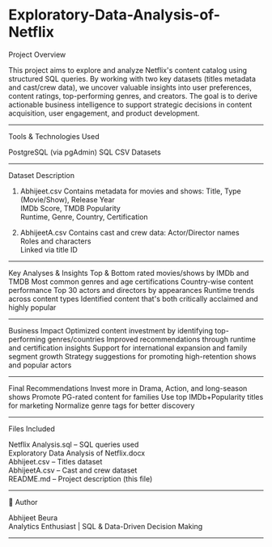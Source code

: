 # Exploratory-Data-Analysis-of-Netflix


 Project Overview

This project aims to explore and analyze Netflix's content catalog using structured SQL queries. By working with two key datasets (titles metadata and cast/crew data), we uncover valuable insights into user preferences, content ratings, top-performing genres, and creators. The goal is to derive actionable business intelligence to support strategic decisions in content acquisition, user engagement, and product development.

---

 Tools & Technologies Used

PostgreSQL (via pgAdmin)
SQL
CSV Datasets

---

 Dataset Description

 1. Abhijeet.csv
Contains metadata for movies and shows:
Title, Type (Movie/Show), Release Year  
IMDb Score, TMDB Popularity  
Runtime, Genre, Country, Certification  

2. AbhijeetA.csv
Contains cast and crew data:
Actor/Director names  
Roles and characters  
Linked via title ID

---

Key Analyses & Insights
Top & Bottom rated movies/shows by IMDb and TMDB
Most common genres and age certifications
Country-wise content performance
Top 30 actors and directors by appearances
Runtime trends across content types
Identified content that's both critically acclaimed and highly popular

---

Business Impact
Optimized content investment by identifying top-performing genres/countries
Improved recommendations through runtime and certification insights
Support for international expansion and family segment growth
Strategy suggestions for promoting high-retention shows and popular actors

---

Final Recommendations
Invest more in Drama, Action, and long-season shows
Promote PG-rated content for families
Use top IMDb+Popularity titles for marketing
Normalize genre tags for better discovery

---

 Files Included

Netflix Analysis.sql – SQL queries used  
Exploratory Data Analysis of Netflix.docx  
Abhijeet.csv – Titles dataset  
AbhijeetA.csv – Cast and crew dataset  
README.md – Project description (this file)

---

👤 Author

Abhijeet Beura  
 Analytics Enthusiast | SQL & Data-Driven Decision Making  

---


